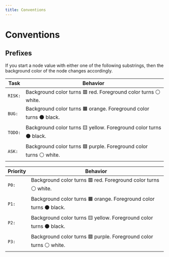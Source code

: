 ```yaml
---
title: Conventions
---
```


# Conventions

## Prefixes

If you start a node value with either one of the following substrings, then the background color of the node changes accordingly.

| Task | Behavior |
|---|---|
| `RISK:` | Background color turns :red_square: red. Foreground color turns :white_circle: white. |
| `BUG:` | Background color turns :orange_square: orange. Foreground color turns :black_circle: black. |
| `TODO:` | Background color turns :yellow_square: yellow. Foreground color turns :black_circle: black. |
| `ASK:` | Background color turns :purple_square: purple. Foreground color turns :white_circle: white. |

| Priority | Behavior |
|---|---|
| `P0:` | Background color turns :red_square: red. Foreground color turns :white_circle: white. |
| `P1:` | Background color turns :orange_square: orange. Foreground color turns :black_circle: black. |
| `P2:` | Background color turns :yellow_square: yellow. Foreground color turns :black_circle: black. |
| `P3:` | Background color turns :purple_square: purple. Foreground color turns :white_circle: white. |
